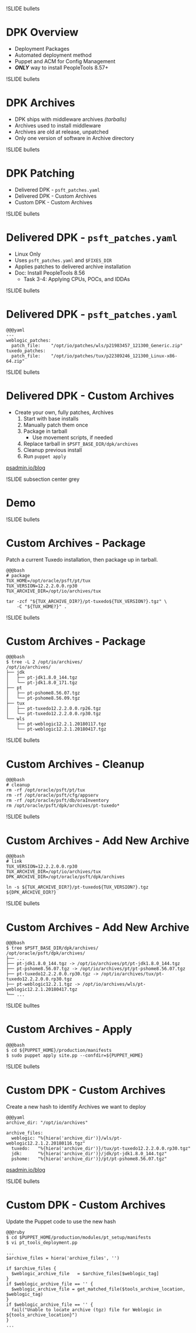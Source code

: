 !SLIDE bullets

# DPK Overview

* Deployment Packages
* Automated deployment method
* Puppet and ACM for Config Management
* _**ONLY**_ way to install PeopleTools 8.57+

!SLIDE bullets

# DPK Archives

* DPK ships with middleware archives *(tarballs)*
* Archives used to install middleware
* Archives are old at release, unpatched
* Only one version of software in Archive directory

!SLIDE bullets

# DPK Patching

* Delivered DPK - `psft_patches.yaml`
* Delivered DPK - Custom Archives
* Custom DPK - Custom Archives

!SLIDE bullets

# Delivered DPK - `psft_patches.yaml`

* Linux Only
* Uses `psft_patches.yaml` and `$FIXES_DIR`
* Applies patches to delivered archive installation 
* Doc: Install PeopleTools 8.56 
    * Task 3-4: Applying CPUs, POCs, and IDDAs 

!SLIDE bullets

# Delivered DPK - `psft_patches.yaml`

    @@@yaml
    ---
    weblogic_patches:   
      patch_file:    "/opt/io/patches/wls/p21983457_121300_Generic.zip"
    tuxedo_patches:
      patch_file:    "/opt/io/patches/tux/p22389246_121300_Linux-x86-64.zip"

!SLIDE bullets

# Delivered DPK - Custom Archives

* Create your own, fully patches, Archives
    1. Start with base installs
    1. Manually patch them once
    1. Package in tarball
        * Use movement scripts, if needed
    1. Replace tarball in `$PSFT_BASE_DIR/dpk/archives`
    1. Cleanup previous install
    1. Run `puppet apply`


[psadmin.io/blog](https://psadmin.io/2017/05/02/apply-cpu-patches-with-deployment-packages)

!SLIDE subsection center grey

# Demo

!SLIDE bullets

# Custom Archives - Package

Patch a current Tuxedo installation, then package up in tarball.

    @@@bash
    # package
    TUX_HOME=/opt/oracle/psft/pt/tux
    TUX_VERSION=12.2.2.0.0.rp30
    TUX_ARCHIVE_DIR=/opt/io/archives/tux
    
    tar -zcf "${TUX_ARCHIVE_DIR?}/pt-tuxedo${TUX_VERSION?}.tgz" \
        -C "${TUX_HOME?}" .

!SLIDE bullets

# Custom Archives - Package

    @@@bash
    $ tree -L 2 /opt/io/archives/
    /opt/io/archives/
    ├── jdk
    │   ├── pt-jdk1.8.0_144.tgz
    │   └── pt-jdk1.8.0_171.tgz
    ├── pt
    │   ├── pt-pshome8.56.07.tgz
    │   └── pt-pshome8.56.09.tgz
    ├── tux
    │   ├── pt-tuxedo12.2.2.0.0.rp26.tgz
    │   └── pt-tuxedo12.2.2.0.0.rp30.tgz
    └── wls
        ├── pt-weblogic12.2.1.20180117.tgz
        └── pt-weblogic12.2.1.20180417.tgz    

!SLIDE bullets

# Custom Archives - Cleanup

    @@@bash
    # cleanup
    rm -rf /opt/oracle/psft/pt/tux
    rm -rf /opt/oracle/psft/cfg/appserv
    rm -rf /opt/oracle/psft/db/oraInventory
    rm /opt/oracle/psft/dpk/archives/pt-tuxedo*

!SLIDE bullets

# Custom Archives - Add New Archive

    @@@bash
    # link
    TUX_VERSION=12.2.2.0.0.rp30
    TUX_ARCHIVE_DIR=/opt/io/archives/tux
    DPK_ARCHIVE_DIR=/opt/oracle/psft/dpk/archives
    
    ln -s ${TUX_ARCHIVE_DIR?}/pt-tuxedo${TUX_VERSION?}.tgz ${DPK_ARCHIVE_DIR?}

!SLIDE bullets

# Custom Archives - Add New Archive

    @@@bash
    $ tree $PSFT_BASE_DIR/dpk/archives/
    /opt/oracle/psft/dpk/archives/
    ├── ...
    ├── pt-jdk1.8.0_144.tgz -> /opt/io/archives/pt/pt-jdk1.8.0_144.tgz
    ├── pt-pshome8.56.07.tgz -> /opt/io/archives/pt/pt-pshome8.56.07.tgz
    ├── pt-tuxedo12.2.2.0.0.rp30.tgz -> /opt/io/archives/tux/pt-tuxedo12.2.2.0.0.rp30.tgz
    ├── pt-weblogic12.2.1.tgz -> /opt/io/archives/wls/pt-weblogic12.2.1.20180417.tgz
    └── ...    

!SLIDE bulltes

# Custom Archives - Apply

    @@@bash
    $ cd ${PUPPET_HOME}/production/manifests
    $ sudo puppet apply site.pp --confdir=${PUPPET_HOME}

!SLIDE bullets

# Custom DPK - Custom Archives

Create a new hash to identify Archives we want to deploy

    @@@yaml
    archive_dir: "/opt/io/archives"
 
    archive_files:
      weblogic: "%{hiera('archive_dir')}/wls/pt-weblogic12.2.1.2.20180116.tgz"
      tuxedo:   "%{hiera('archive_dir')}/tux/pt-tuxedo12.2.2.0.0.rp30.tgz"
      jdk:      "%{hiera('archive_dir')}/jdk/pt-jdk1.8.0_144.tgz"
      pshome:   "%{hiera('archive_dir')}/pt/pt-pshome8.56.07.tgz"

[psadmin.io/blog](https://psadmin.io/2018/04/10/improve-the-management-of-dpk-archives)

!SLIDE bullets

# Custom DPK - Custom Archives

Update the Puppet code to use the new hash

    @@@ruby
    $ cd $PUPPET_HOME/production/modules/pt_setup/manifests
    $ vi pt_tools_deployment.pp

    ...
    $archive_files = hiera('archive_files', '')
    
    if $archive_files {
      $weblogic_archive_file   = $archive_files[$weblogic_tag]
    } 
    if $weblogic_archive_file == '' {
      $weblogic_archive_file = get_matched_file($tools_archive_location, $weblogic_tag)
    }
    if $weblogic_archive_file == '' {
      fail("Unable to locate archive (tgz) file for Weblogic in ${tools_archive_location}")
    }
    ...
